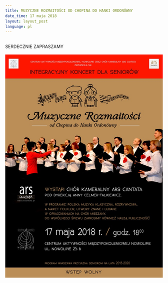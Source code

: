 ```yaml
---
title: MUZYCZNE ROZMAITOŚCI OD CHOPINA DO HANKI ORDONÓWNY
date_time: 17 maja 2018
layout: layout_post
language: pl
---
```

<br>
SERDECZNIE ZAPRASZAMY
<br>
<br>
<img src="/img/posters/Nowolipie_A3s.jpg" alt="Pasyjny_Faustyna">
<br>
<br>



